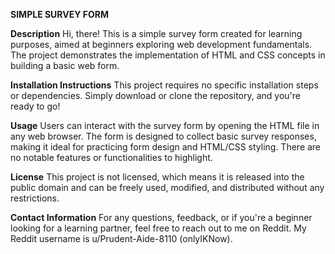 **SIMPLE SURVEY FORM**

**Description**
Hi, there! This is a simple survey form created for learning purposes, aimed at beginners exploring web development fundamentals. The project demonstrates the implementation of HTML and CSS concepts in building a basic web form.

**Installation Instructions**
This project requires no specific installation steps or dependencies. Simply download or clone the repository, and you're ready to go!

**Usage**
Users can interact with the survey form by opening the HTML file in any web browser. The form is designed to collect basic survey responses, making it ideal for practicing form design and HTML/CSS styling. There are no notable features or functionalities to highlight.

**License**
This project is not licensed, which means it is released into the public domain and can be freely used, modified, and distributed without any restrictions.


**Contact Information**
For any questions, feedback, or if you're a beginner looking for a learning partner, feel free to reach out to me on Reddit. My Reddit username is u/Prudent-Aide-8110 (onlyIKNow). 

